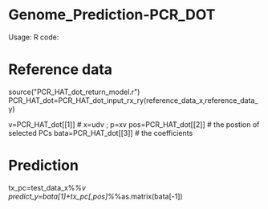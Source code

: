 # Genome_Prediction-PCR_DOT

Usage:
R code:
  
  # Reference data 
  source("PCR_HAT_dot_return_model.r")
  PCR_HAT_dot=PCR_HAT_dot_input_rx_ry(reference_data_x,reference_data_y)
  
  v=PCR_HAT_dot[[1]]      #   x=udv ; p=xv
  pos=PCR_HAT_dot[[2]]    #  the postion of selected PCs
  bata=PCR_HAT_dot[[3]]   #  the coefficients

  # Prediction  
  tx_pc=test_data_x%*%v
  predict_y=bata[1]+tx_pc[,pos]%*%as.matrix(bata[-1])
